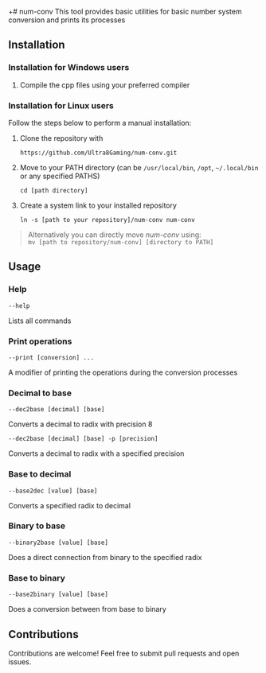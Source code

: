 +# num-conv
This tool provides basic utilities for basic number system conversion and prints its processes

## Installation
### Installation for Windows users
1. Compile the cpp files using your preferred compiler

### Installation for Linux users
Follow the steps below to perform a manual installation:
1. Clone the repository with
   ```
   https://github.com/Ultra8Gaming/num-conv.git
   ```
3. Move to your PATH directory (can be `/usr/local/bin`, `/opt`, `~/.local/bin` or any specified PATHS)  
   ```
   cd [path directory]
   ```
5. Create a system link to your installed repository
   ```
   ln -s [path to your repository]/num-conv num-conv
   ```

>Alternatively you can directly move *num-conv* using:  
>`mv [path to repository/num-conv] [directory to PATH]`

## Usage
### Help
```
--help
```
Lists all commands
### Print operations
```
--print [conversion] ...
```
A modifier of printing the operations during the conversion processes 
### Decimal to base
```
--dec2base [decimal] [base]
```
Converts a decimal to radix with precision 8
```
--dec2base [decimal] [base] -p [precision]
```
Converts a decimal to radix with a specified precision

### Base to decimal
```
--base2dec [value] [base]
```
Converts a specified radix to decimal

### Binary to base
```
--binary2base [value] [base]
```
Does a direct connection from binary to the specified radix

### Base to binary
```
--base2binary [value] [base]
```
Does a conversion between from base to binary

## Contributions
Contributions are welcome! Feel free to submit pull requests and open issues.

